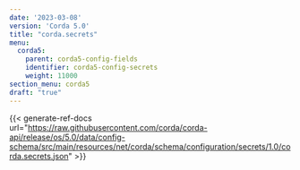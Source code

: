 ```yaml
---
date: '2023-03-08'
version: 'Corda 5.0'
title: "corda.secrets"
menu:
  corda5:
    parent: corda5-config-fields
    identifier: corda5-config-secrets
    weight: 11000
section_menu: corda5
draft: "true"
---
```


{{< generate-ref-docs url="https://raw.githubusercontent.com/corda/corda-api/release/os/5.0/data/config-schema/src/main/resources/net/corda/schema/configuration/secrets/1.0/corda.secrets.json" >}}